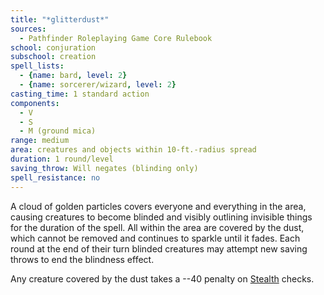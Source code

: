 ```yaml
---
title: "*glitterdust*"
sources:
  - Pathfinder Roleplaying Game Core Rulebook
school: conjuration
subschool: creation
spell_lists:
  - {name: bard, level: 2}
  - {name: sorcerer/wizard, level: 2}
casting_time: 1 standard action
components:
  - V
  - S
  - M (ground mica)
range: medium
area: creatures and objects within 10-ft.-radius spread
duration: 1 round/level
saving_throw: Will negates (blinding only)
spell_resistance: no
---
```


A cloud of golden particles covers everyone and everything in the area, causing creatures to become blinded and visibly outlining invisible things for the duration of the spell. All within the area are covered by the dust, which cannot be removed and continues to sparkle until it fades. Each round at the end of their turn blinded creatures may attempt new saving throws to end the blindness effect.

Any creature covered by the dust takes a --40 penalty on [Stealth](/skills/stealth/) checks.

